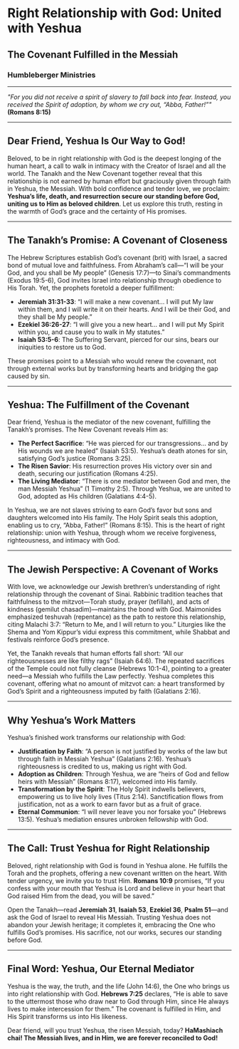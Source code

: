 # Right Relationship with God: United with Yeshua

## The Covenant Fulfilled in the Messiah

### Humbleberger Ministries

---

_"For you did not receive a spirit of slavery to fall back into fear. Instead, you received the Spirit of adoption, by whom we cry out, “Abba, Father!”"_
**(Romans 8:15)**

---

## Dear Friend, Yeshua Is Our Way to God!

Beloved, to be in right relationship with God is the deepest longing of the human heart, a call to walk in intimacy with the Creator of Israel and all the world. The Tanakh and the New Covenant together reveal that this relationship is not earned by human effort but graciously given through faith in Yeshua, the Messiah. With bold confidence and tender love, we proclaim: **Yeshua’s life, death, and resurrection secure our standing before God, uniting us to Him as beloved children**. Let us explore this truth, resting in the warmth of God’s grace and the certainty of His promises.

---

## The Tanakh’s Promise: A Covenant of Closeness

The Hebrew Scriptures establish God’s covenant (brit) with Israel, a sacred bond of mutual love and faithfulness. From Abraham’s call—“I will be your God, and you shall be My people” (Genesis 17:7)—to Sinai’s commandments (Exodus 19:5-6), God invites Israel into relationship through obedience to His Torah. Yet, the prophets foretold a deeper fulfillment:

- **Jeremiah 31:31-33**: “I will make a new covenant… I will put My law within them, and I will write it on their hearts. And I will be their God, and they shall be My people.”
- **Ezekiel 36:26-27**: “I will give you a new heart… and I will put My Spirit within you, and cause you to walk in My statutes.”
- **Isaiah 53:5-6**: The Suffering Servant, pierced for our sins, bears our iniquities to restore us to God.

These promises point to a Messiah who would renew the covenant, not through external works but by transforming hearts and bridging the gap caused by sin.

---

## Yeshua: The Fulfillment of the Covenant

Dear friend, Yeshua is the mediator of the new covenant, fulfilling the Tanakh’s promises. The New Covenant reveals Him as:

- **The Perfect Sacrifice**: “He was pierced for our transgressions… and by His wounds we are healed” (Isaiah 53:5). Yeshua’s death atones for sin, satisfying God’s justice (Romans 3:25).
- **The Risen Savior**: His resurrection proves His victory over sin and death, securing our justification (Romans 4:25).
- **The Living Mediator**: “There is one mediator between God and men, the man Messiah Yeshua” (1 Timothy 2:5). Through Yeshua, we are united to God, adopted as His children (Galatians 4:4-5).

In Yeshua, we are not slaves striving to earn God’s favor but sons and daughters welcomed into His family. The Holy Spirit seals this adoption, enabling us to cry, “Abba, Father!” (Romans 8:15). This is the heart of right relationship: union with Yeshua, through whom we receive forgiveness, righteousness, and intimacy with God.

---

## The Jewish Perspective: A Covenant of Works

With love, we acknowledge our Jewish brethren’s understanding of right relationship through the covenant of Sinai. Rabbinic tradition teaches that faithfulness to the mitzvot—Torah study, prayer (tefillah), and acts of kindness (gemilut chasadim)—maintains the bond with God. Maimonides emphasized teshuvah (repentance) as the path to restore this relationship, citing Malachi 3:7: “Return to Me, and I will return to you.” Liturgies like the Shema and Yom Kippur’s vidui express this commitment, while Shabbat and festivals reinforce God’s presence.

Yet, the Tanakh reveals that human efforts fall short: “All our righteousnesses are like filthy rags” (Isaiah 64:6). The repeated sacrifices of the Temple could not fully cleanse (Hebrews 10:1-4), pointing to a greater need—a Messiah who fulfills the Law perfectly. Yeshua completes this covenant, offering what no amount of mitzvot can: a heart transformed by God’s Spirit and a righteousness imputed by faith (Galatians 2:16).

---

## Why Yeshua’s Work Matters

Yeshua’s finished work transforms our relationship with God:

- **Justification by Faith**: “A person is not justified by works of the law but through faith in Messiah Yeshua” (Galatians 2:16). Yeshua’s righteousness is credited to us, making us right with God.
- **Adoption as Children**: Through Yeshua, we are “heirs of God and fellow heirs with Messiah” (Romans 8:17), welcomed into His family.
- **Transformation by the Spirit**: The Holy Spirit indwells believers, empowering us to live holy lives (Titus 2:14). Sanctification flows from justification, not as a work to earn favor but as a fruit of grace.
- **Eternal Communion**: “I will never leave you nor forsake you” (Hebrews 13:5). Yeshua’s mediation ensures unbroken fellowship with God.

---

## The Call: Trust Yeshua for Right Relationship

Beloved, right relationship with God is found in Yeshua alone. He fulfills the Torah and the prophets, offering a new covenant written on the heart. With tender urgency, we invite you to trust Him. **Romans 10:9** promises, “If you confess with your mouth that Yeshua is Lord and believe in your heart that God raised Him from the dead, you will be saved.”

Open the Tanakh—read **Jeremiah 31**, **Isaiah 53**, **Ezekiel 36**, **Psalm 51**—and ask the God of Israel to reveal His Messiah. Trusting Yeshua does not abandon your Jewish heritage; it completes it, embracing the One who fulfills God’s promises. His sacrifice, not our works, secures our standing before God.

---

## Final Word: Yeshua, Our Eternal Mediator

Yeshua is the way, the truth, and the life (John 14:6), the One who brings us into right relationship with God. **Hebrews 7:25** declares, “He is able to save to the uttermost those who draw near to God through Him, since He always lives to make intercession for them.” The covenant is fulfilled in Him, and His Spirit transforms us into His likeness.

Dear friend, will you trust Yeshua, the risen Messiah, today? **HaMashiach chai! The Messiah lives, and in Him, we are forever reconciled to God!**